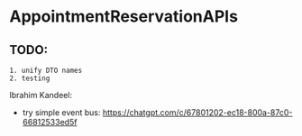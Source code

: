 # AppointmentReservationAPIs

## TODO:
    1. unify DTO names
    2. testing

Ibrahim Kandeel:
  - try simple event bus: https://chatgpt.com/c/67801202-ec18-800a-87c0-66812533ed5f
